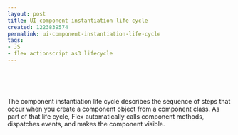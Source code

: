 ```yaml
---
layout: post
title: UI component instantiation life cycle
created: 1223839574
permalink: ui-component-instantiation-life-cycle
tags:
- JS
- flex actionscript as3 lifecycle
---
```

<p>&nbsp;</p><p>&nbsp;</p><p>The component instantiation life cycle describes the sequence of steps that  occur when you create a component object from a component class. As part of that  life cycle, Flex automatically calls component methods, dispatches events, and  makes the component visible.</p><p>&nbsp;</p>
